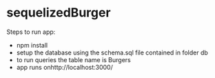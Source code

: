 # sequelizedBurger
Steps to run app:
<ul>
<li>
npm install
</li>
<li>
setup the database using the schema.sql file contained in folder db
</li>
<li>
to run queries the table name is Burgers
</li>
<li>
app runs onhttp://localhost:3000/
</li>
</ul>
